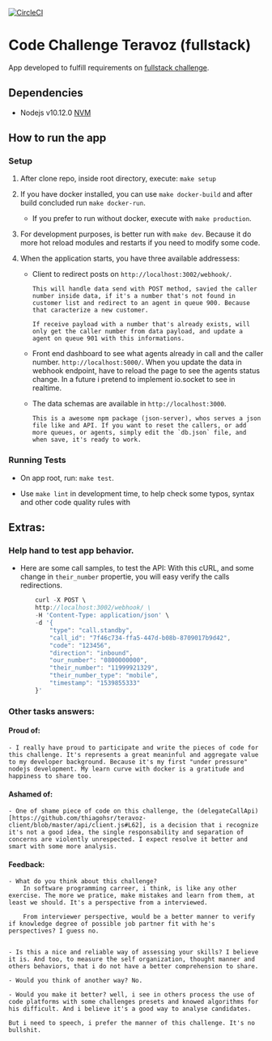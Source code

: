 [![CircleCI](https://circleci.com/gh/thiagohsr/teravoz-client/tree/master.svg?style=svg)](https://circleci.com/gh/thiagohsr/teravoz-client/tree/master)

# Code Challenge Teravoz (fullstack)

App developed to fulfill requirements on [fullstack challenge](https://github.com/teravoz/challenge/blob/master/full-stack/README.md).

## Dependencies

- Nodejs v10.12.0 [NVM](https://github.com/creationix/nvm#installation)

## How to run the app

### Setup

1.  After clone repo, inside root directory, execute: `make setup`

2.  If you have docker installed, you can use `make docker-build` and after build concluded run `make docker-run`.

    - If you prefer to run without docker, execute with `make production`.

3.  For development purposes, is better run with `make dev`. Because it do more hot reload modules and restarts if you need to modify some code.

4.  When the application starts, you have three available addressess:

    - Client to redirect posts on `http://localhost:3002/webhook/`.

          This will handle data send with POST method, savied the caller number inside data, if it's a number that's not found in customer list and redirect to an agent in queue 900. Because that caracterize a new customer.

          If receive payload with a number that's already exists, will only get the caller number from data payload, and update a agent on queue 901 with this informations.


    - Front end dashboard to see what agents already in call and the caller number. `http://localhost:5000/`. When you update the data in webhook endpoint, have to reload the page to see the agents status change. In a future i pretend to implement io.socket to see in realtime.


    - The data schemas are available in `http://localhost:3000`.

          This is a awesome npm package (json-server), whos serves a json file like and API. If you want to reset the callers, or add more queues, or agents, simply edit the `db.json` file, and when save, it's ready to work.

### Running Tests

- On app root, run: `make test`.

- Use `make lint` in development time, to help check some typos, syntax and other code quality rules with

## Extras:

### Help hand to test app behavior.

- Here are some call samples, to test the API:
  With this cURL, and some change in `their_number` propertie, you will easy verify the calls redirections.

  ```javascript
      curl -X POST \
      http://localhost:3002/webhook/ \
      -H 'Content-Type: application/json' \
      -d '{
          "type": "call.standby",
          "call_id": "7f46c734-ffa5-447d-b08b-8709017b9d42",
          "code": "123456",
          "direction": "inbound",
          "our_number": "0800000000",
          "their_number": "11999921329",
          "their_number_type": "mobile",
          "timestamp": "1539855333"
      }'
  ```

### Other tasks answers:

#### Proud of:

    - I really have proud to participate and write the pieces of code for this challenge. It's represents a great meaninful and aggregate value to my developer background. Because it's my first "under pressure" nodejs development. My learn curve with docker is a gratitude and happiness to share too.

#### Ashamed of:

    - One of shame piece of code on this challenge, the (delegateCallApi)[https://github.com/thiagohsr/teravoz-client/blob/master/api/client.js#L62], is a decision that i recognize it's not a good idea, the single responsability and separation of concerns are violently unrespected. I expect resolve it better and smart with some more analysis.

#### Feedback:

    - What do you think about this challenge?
        In software programming carreer, i think, is like any other exercise. The more we pratice, make mistakes and learn from them, at least we should. It's a perspective from a interviewed.

        From interviewer perspective, would be a better manner to verify if knowledge degree of possible job partner fit with he's perspectives? I guess no.


    - Is this a nice and reliable way of assessing your skills? I believe it is. And too, to measure the self organization, thought manner and others behaviors, that i do not have a better comprehension to share.

    - Would you think of another way? No.

    - Would you make it better? well, i see in others process the use of code platforms with some challenges presets and knowed algorithms for his difficult. And i believe it's a good way to analyse candidates.

    But i need to speech, i prefer the manner of this challenge. It's no bullshit.
